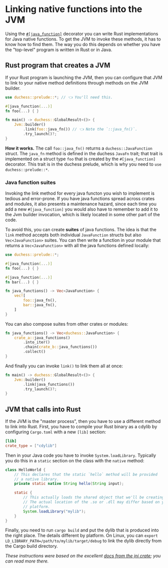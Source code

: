 # Linking native functions into the JVM

Using the [`#[java_function]`](./java_function.md) decorator you can write Rust implementations for Java native functions. To get the JVM to invoke these methods, it has to know how to find them. The way you do this depends on whether you have the "top-level" program is written in Rust or in Java.

## Rust program that creates a JVM

If your Rust program is launching the JVM, then you can configure that JVM to link to your native method definitions through methods on the JVM builder.

```rust
use duchess::prelude::*; // 👈 You'll need this.

#[java_function(...)]
fn foo(...) { }

fn main() -> duchess::GlobalResult<()> {
    Jvm::builder()
        .link(foo::java_fn()) // 👈 Note the `::java_fn()`.
        .try_launch()?;
}
```

**How it works.** The call `foo::java_fn()` returns a `duchess::JavaFunction` struct. The `java_fn` method is defined in the duchess `JavaFn` trait; that trait is implemented on a struct type `foo` that is created by the `#[java_function]` decorator. This trait is in the duchess prelude, which is why you need to `use duchess::prelude::*`.

### Java function suites

Invoking the link method for every java functon you wish to implement is tedious and error-prone. If you have java functions spread across crates and modules, it also presents a maintenance hazard, since each time you add a new `#[java_function]` you would also have to remember to add it to the Jvm builder invocation, which is likely located in some other part of the code.

To avoid this, you can create **suites** of java functions. The idea is that the `link` method accepts both individual `JavaFunction` structs but also `Vec<JavaFunction>` suites. You can then write a function in your module that returns a `Vec<JavaFunction>` with all the java functions defined locally:

```rust
use duchess::prelude::*;

#[java_function(...)]
fn foo(...) { }

#[java_function(...)]
fn bar(...) { }

fn java_functions() -> Vec<JavaFunction> {
    vec![
        foo::java_fn(),
        bar::java_fn(),
    ]
}
```

You can also compose suites from other crates or modules:

```rust
fn java_functions() -> Vec<duchess::JavaFunction> {
    crate_a::java_functions()
        .into_iter()
        .chain(crate_b::java_functions())
        .collect()
}
```

And finally you can invoke `link()` to link them all at once:

```rust
fn main() -> duchess::GlobalResult<()> {
    Jvm::builder()
        .link(java_functions())
        .try_launch()?;
}
```

## JVM that calls into Rust

If the JVM is the "master process", then you have to use a different method to link into Rust. First, you have to compile your Rust binary as a cdylib by configuring `Cargo.toml` with a new `[lib]` section:

```toml
[lib]
crate_type = ["cdylib"]
```

Then in your Java code you have to invoke `System.loadLibrary`. Typically you do this in a `static` section on the class with the `native` method:

```java
class HelloWorld {
    // This declares that the static `hello` method will be provided
    // a native library.
    private static native String hello(String input);

    static {
        // This actually loads the shared object that we'll be creating.
        // The actual location of the .so or .dll may differ based on your
        // platform.
        System.loadLibrary("mylib");
    }
}
```

Finally, you need to run `cargo build` and put the dylib that is produced into the right place. The details different by platform. On Linux, you can `export LD_LIBRARY_PATH=/path/to/mylib/target/debug` to link the dylib directly from the Cargo build directory.

*These instructions were based on the excellent [docs from the jni crate](https://docs.rs/jni/latest/jni/); you can read more there.*